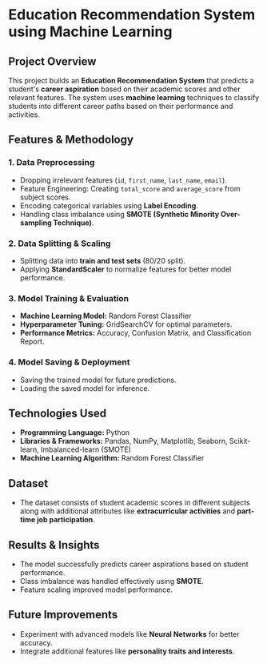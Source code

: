 # Education Recommendation System using Machine Learning

## Project Overview
This project builds an **Education Recommendation System** that predicts a student's **career aspiration** based on their academic scores and other relevant features. The system uses **machine learning** techniques to classify students into different career paths based on their performance and activities.

## Features & Methodology

### 1. Data Preprocessing
- Dropping irrelevant features (`id`, `first_name`, `last_name`, `email`).
- Feature Engineering: Creating `total_score` and `average_score` from subject scores.
- Encoding categorical variables using **Label Encoding**.
- Handling class imbalance using **SMOTE (Synthetic Minority Over-sampling Technique)**.

### 2. Data Splitting & Scaling
- Splitting data into **train and test sets** (80/20 split).
- Applying **StandardScaler** to normalize features for better model performance.

### 3. Model Training & Evaluation
- **Machine Learning Model:** Random Forest Classifier
- **Hyperparameter Tuning:** GridSearchCV for optimal parameters.
- **Performance Metrics:** Accuracy, Confusion Matrix, and Classification Report.

### 4. Model Saving & Deployment
- Saving the trained model for future predictions.
- Loading the saved model for inference.

## Technologies Used
- **Programming Language:** Python
- **Libraries & Frameworks:** Pandas, NumPy, Matplotlib, Seaborn, Scikit-learn, Imbalanced-learn (SMOTE)
- **Machine Learning Algorithm:** Random Forest Classifier

## Dataset
- The dataset consists of student academic scores in different subjects along with additional attributes like **extracurricular activities** and **part-time job participation**.


## Results & Insights
- The model successfully predicts career aspirations based on student performance.
- Class imbalance was handled effectively using **SMOTE**.
- Feature scaling improved model performance.

## Future Improvements
- Experiment with advanced models like **Neural Networks** for better accuracy.
- Integrate additional features like **personality traits and interests**.


